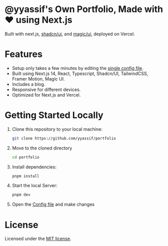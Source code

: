 # @yyassif's Own Portfolio, Made with ❤️ using Next.js

Built with next.js, [shadcn/ui](https://ui.shadcn.com/), and [magic/ui](https://magicui.design/), deployed on Vercel.

# Features

- Setup only takes a few minutes by editing the [single config file](./src/data/resume.tsx).
- Built using Next.js 14, React, Typescript, Shadcn/UI, TailwindCSS, Framer Motion, Magic UI.
- Includes a blog.
- Responsive for different devices.
- Optimized for Next.js and Vercel.

# Getting Started Locally

1. Clone this repository to your local machine:

   ```bash
   git clone https://github.com/yyassif/portfolio
   ```

2. Move to the cloned directory

   ```bash
   cd portfolio
   ```

3. Install dependencies:

   ```bash
   pnpm install
   ```

4. Start the local Server:

   ```bash
   pnpm dev
   ```

5. Open the [Config file](./src/data/resume.tsx) and make changes

# License

Licensed under the [MIT license](https://github.com/yyassif/portfolio/blob/main/LICENSE.md).
